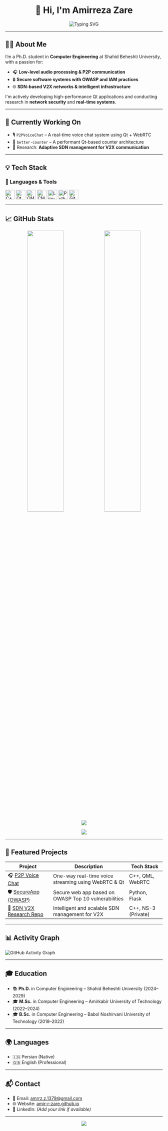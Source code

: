 <h1 align="center">👋 Hi, I'm Amirreza Zare</h1>
<p align="center">
  <img src="https://readme-typing-svg.demolab.com?font=Fira+Code&size=22&pause=1000&center=true&width=440&lines=Ph.D.+Candidate+in+Computer+Engineering;Qt+Developer+%7C+C%2B%2B+%2B+QML+%2B+DSP;Secure+Software+Development+%7C+SDN+%2B+V2X+Researcher" alt="Typing SVG" />
</p>

---

## 👨‍💻 About Me

I’m a Ph.D. student in **Computer Engineering** at Shahid Beheshti University, with a passion for:

- 🎧 **Low-level audio processing & P2P communication**
- 🔒 **Secure software systems with OWASP and IAM practices**
- 🌐 **SDN-based V2X networks & intelligent infrastructure**

I'm actively developing high-performance Qt applications and conducting research in **network security** and **real-time systems**.

---

## 🚀 Currently Working On

- 🎙️ `P2PVoiceChat` – A real-time voice chat system using Qt + WebRTC  
- 🔧 `better-counter` – A performant Qt-based counter architecture  
- 📡 Research: **Adaptive SDN management for V2X communication**

---

## 💡 Tech Stack

### 🧰 Languages & Tools

<p align="left">
  <img src="https://cdn.jsdelivr.net/gh/devicons/devicon/icons/cplusplus/cplusplus-original.svg" height="30" alt="C++"/>
  <img src="https://cdn.jsdelivr.net/gh/devicons/devicon/icons/qt/qt-original.svg" height="30" alt="Qt"/>
  <img src="https://cdn.jsdelivr.net/gh/devicons/devicon/icons/qml/qml-original.svg" height="30" alt="QML"/>
  <img src="https://cdn.jsdelivr.net/gh/devicons/devicon/icons/cmake/cmake-original.svg" height="30" alt="CMake"/>
  <img src="https://cdn.jsdelivr.net/gh/devicons/devicon/icons/linux/linux-original.svg" height="30" alt="Linux"/>
  <img src="https://cdn.jsdelivr.net/gh/devicons/devicon/icons/python/python-original.svg" height="30" alt="Python"/>
  <img src="https://cdn.jsdelivr.net/gh/devicons/devicon/icons/git/git-original.svg" height="30" alt="Git"/>
</p>

---

## 📈 GitHub Stats

<p align="center">
  <img width="48%" src="https://github-readme-stats.vercel.app/api?username=Amir-r-zare&show_icons=true&theme=radical&count_private=true" />
  <img width="48%" src="https://github-readme-stats.vercel.app/api/top-langs/?username=Amir-r-zare&layout=compact&theme=radical" />
</p>

<p align="center">
  <img src="https://streak-stats.demolab.com/?user=Amir-r-zare&theme=radical" />
</p>

<p align="center">
  <img src="https://github-profile-trophy.vercel.app/?username=Amir-r-zare&theme=darkhub&row=1&column=7" />
</p>

---

## 🔬 Featured Projects

| Project | Description | Tech Stack |
|--------|-------------|------------|
| 🎧 [P2P Voice Chat](https://github.com/Amir-r-zare/P2PVoiceChat) | One-way real-time voice streaming using WebRTC & Qt | C++, QML, WebRTC |
| 🛡️ [SecureApp (OWASP)](https://github.com/Amir-r-zare/SecureApp) | Secure web app based on OWASP Top 10 vulnerabilities | Python, Flask |
| 📶 [SDN V2X Research Repo](mailto:amrrz.z.1379@gmail.com?subject=Request%20Access%20to%20Private%20Repo) | Intelligent and scalable SDN management for V2X | C++, NS-3 (Private) |

---

## 📊 Activity Graph

![GitHub Activity Graph](https://github-readme-activity-graph.vercel.app/graph?username=Amir-r-zare&theme=dracula)

---

## 🎓 Education

- 📚 **Ph.D.** in Computer Engineering – Shahid Beheshti University (2024–2029)
- 🎓 **M.Sc.** in Computer Engineering – Amirkabir University of Technology (2022–2024)
- 🎓 **B.Sc.** in Computer Engineering – Babol Noshirvani University of Technology (2018–2022)

---

## 🌍 Languages

- 🇮🇷 Persian (Native)
- 🇬🇧 English (Professional)

---

## 📬 Contact

- 📧 Email: [amrrz.z.1379@gmail.com](mailto:amrrz.z.1379@gmail.com)
- 🌐 Website: [amir-r-zare.github.io](https://amir-r-zare.github.io)
- 🔗 LinkedIn: *(Add your link if available)*

---

<p align="center">
  <img src="https://capsule-render.vercel.app/api?type=waving&color=gradient&height=100&section=footer"/>
</p>
